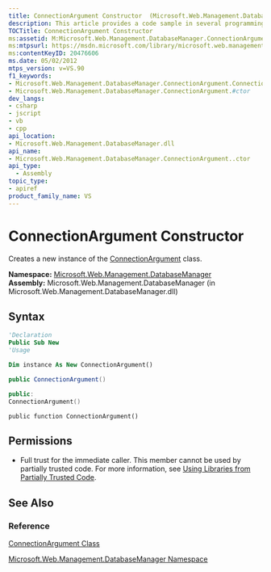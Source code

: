 ```yaml
---
title: ConnectionArgument Constructor  (Microsoft.Web.Management.DatabaseManager)
description: This article provides a code sample in several programming languages for creating a new instance of the ConnectionArgument class.
TOCTitle: ConnectionArgument Constructor
ms:assetid: M:Microsoft.Web.Management.DatabaseManager.ConnectionArgument.#ctor
ms:mtpsurl: https://msdn.microsoft.com/library/microsoft.web.management.databasemanager.connectionargument.connectionargument(v=VS.90)
ms:contentKeyID: 20476606
ms.date: 05/02/2012
mtps_version: v=VS.90
f1_keywords:
- Microsoft.Web.Management.DatabaseManager.ConnectionArgument.ConnectionArgument
- Microsoft.Web.Management.DatabaseManager.ConnectionArgument.#ctor
dev_langs:
- csharp
- jscript
- vb
- cpp
api_location:
- Microsoft.Web.Management.DatabaseManager.dll
api_name:
- Microsoft.Web.Management.DatabaseManager.ConnectionArgument..ctor
api_type:
  - Assembly
topic_type:
- apiref
product_family_name: VS
---
```


# ConnectionArgument Constructor

Creates a new instance of the [ConnectionArgument](connectionargument-class-microsoft-web-management-databasemanager.md) class.

**Namespace:**  [Microsoft.Web.Management.DatabaseManager](microsoft-web-management-databasemanager-namespace.md)  
**Assembly:**  Microsoft.Web.Management.DatabaseManager (in Microsoft.Web.Management.DatabaseManager.dll)

## Syntax

```vb
'Declaration
Public Sub New
'Usage

Dim instance As New ConnectionArgument()
```

```csharp
public ConnectionArgument()
```

```cpp
public:
ConnectionArgument()
```

```jscript
public function ConnectionArgument()
```

## Permissions

  - Full trust for the immediate caller. This member cannot be used by partially trusted code. For more information, see [Using Libraries from Partially Trusted Code](https://msdn.microsoft.com/library/8skskf63).

## See Also

### Reference

[ConnectionArgument Class](connectionargument-class-microsoft-web-management-databasemanager.md)

[Microsoft.Web.Management.DatabaseManager Namespace](microsoft-web-management-databasemanager-namespace.md)
